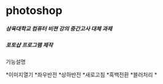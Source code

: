 # photoshop

##### 삼육대학교 컴퓨터 비젼 강의 중간고사 대체 과제
##### 포토샵 프로그램 제작

기능설명

*이미지열기
*좌우반전
*상하반전
*새로고침
*흑백전환
*블러처리
*
